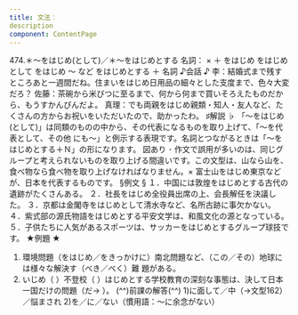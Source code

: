 ```yaml
---
title: 文法：
description
component: ContentPage
---
```



474.＊～をはじめ(として)／＊～をはじめとする
名詞： × ＋ をはじめ をはじめとして をはじめ ～ など
をはじめとする ＋ 名詞
♪会話 ♪
李：結婚式まで残すところあと一週間だね。住まいをはじめ日用品の細々とした支度まで、色々大変だろ？
佐藤：茶碗から米びつに至るまで、何から何まで買いそろえたものだから、もうすかんぴんだよ。 真理：でも両親をはじめ親類・知人・友人など、たくさんの方からお祝いをいただいたので、助かったわ。
♯解説 ♭
「～をはじめ(として)」は同類のものの中から、その代表になるものを取り上げて、「～を代表として、その他 にも～」と例示する表現です。名詞とつながるときは「～をはじめとする＋Ｎ」の形になります。
図あり ･ 作文で誤用が多いのは、同じグループと考えられないものを取り上げる間違いです。この文型は、山なら山を、
食べ物なら食べ物を取り上げなければなりません。× 富士山をはじめ東京などが、日本を代表するものです。
§例文 §
１．中国には敦煌をはじめとする古代の遺跡がたくさんある。
２．社長をはじめ全役員出席の上、会長解任を決議した。
３．京都は金閣寺をはじめとして清水寺など、名所古跡に事欠かない。
４．紫式部の源氏物語をはじめとする平安文学は、和風文化の源となっている。
５．子供たちに人気があるスポーツは、サッカーをはじめとするグループ球技です。
★例題 ★
1) 環境問題（をはじめ／をきっかけに）南北問題など、（この／その）地球には様々な解決す（べき／べく）難
題がある。    
2) いじめ（ ）不登校（ ）はじめとする学校教育の深刻な事態は、決して日本一国だけの問題（だ→ ）。
(^^)前課の解答(^^)
1)に面して／中（→文型162）／悩まされ
2)を／に／ない（慣用語：～に余念がない）
